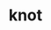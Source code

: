 ---
category: 4-letters
denotation: null
name: knot
reference_link: https://www.etymonline.com/word/knot
root_language: null
root_name: null
title: knot
type: free
word_sums:
- respelling: knot
  sum: 'Knot + '
---